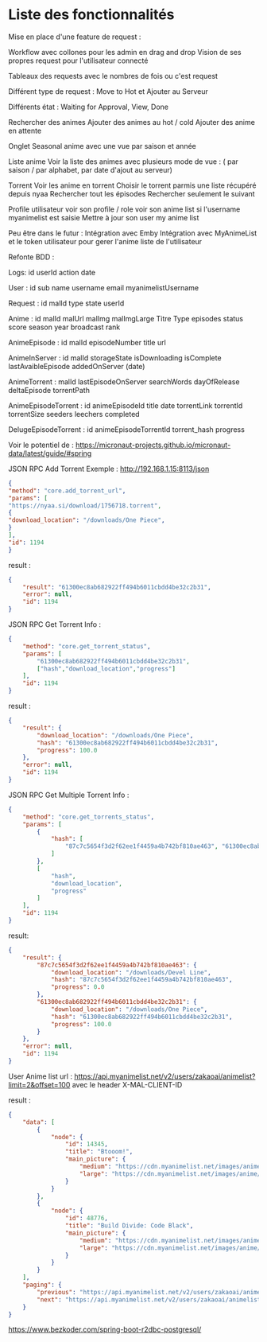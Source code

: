 # Liste des fonctionnalités

Mise en place d'une feature de request :

Workflow avec collones pour les admin en drag and drop
Vision de ses propres request pour l'utilisateur connecté

Tableaux des requests avec le nombres de fois ou c'est request

Différent type de request : Move to Hot et Ajouter au Serveur

Différents état : Waiting for Approval, View, Done

Rechercher des animes
Ajouter des animes au hot / cold
Ajouter des anime en attente

Onglet Seasonal anime avec une vue par saison et année

Liste anime
Voir la liste des animes avec plusieurs mode de vue : ( par saison / par alphabet, par date d'ajout au serveur)


Torrent
Voir les anime en torrent
Choisir le torrent parmis une liste récupéré depuis nyaa
Rechercher tout les épisodes
Rechercher seulement le suivant

Profile utilisateur
voir son profile / role
voir son anime list si l'username myanimelist est saisie
Mettre à jour son user my anime list

Peu être dans le futur :
Intégration avec Emby
Intégration avec MyAnimeList et le token utilisateur pour gerer l'anime liste de l'utilisateur



Refonte BDD :

Logs:
id
userId
action
date

User :
id
sub
name
username
email
myanimelistUsername

Request :
id
malId
type
state
userId

Anime :
id
malId
malUrl
malImg
malImgLarge
Titre
Type
episodes
status
score
season
year
broadcast
rank

AnimeEpisode :
id
malId
episodeNumber
title
url

AnimeInServer :
id
malId
storageState
isDownloading
isComplete
lastAvaibleEpisode
addedOnServer (date)

AnimeTorrent :
malId
lastEpisodeOnServer
searchWords
dayOfRelease
deltaEpisode
torrentPath

AnimeEpisodeTorrent :
id
animeEpisodeId
title
date
torrentLink
torrentId
torrentSize
seeders
leechers
completed

DelugeEpisodeTorrent :
id
animeEpisodeTorrentId
torrent_hash
progress

Voir le potentiel de : https://micronaut-projects.github.io/micronaut-data/latest/guide/#spring

JSON RPC Add Torrent Exemple : http://192.168.1.15:8113/json
```JSON
{
"method": "core.add_torrent_url",
"params": [
"https://nyaa.si/download/1756718.torrent",
{
"download_location": "/downloads/One Piece",
}
],
"id": 1194
}
```

result :
```JSON
{
    "result": "61300ec8ab682922ff494b6011cbdd4be32c2b31",
    "error": null,
    "id": 1194
}
```

JSON RPC Get Torrent Info :
```JSON
{
    "method": "core.get_torrent_status",
    "params": [
        "61300ec8ab682922ff494b6011cbdd4be32c2b31",
        ["hash","download_location","progress"]
    ],
    "id": 1194
}
```
result :
```JSON
{
    "result": {
        "download_location": "/downloads/One Piece",
        "hash": "61300ec8ab682922ff494b6011cbdd4be32c2b31",
        "progress": 100.0
    },
    "error": null,
    "id": 1194
}
```
JSON RPC Get Multiple Torrent Info :
```JSON
{
    "method": "core.get_torrents_status",
    "params": [
        {
            "hash": [
                "87c7c5654f3d2f62ee1f4459a4b742bf810ae463", "61300ec8ab682922ff494b6011cbdd4be32c2b31"
            ]
        },
        [
            "hash",
            "download_location",
            "progress"
        ]
    ],
    "id": 1194
}
```
result:
```JSON
{
    "result": {
        "87c7c5654f3d2f62ee1f4459a4b742bf810ae463": {
            "download_location": "/downloads/Devel Line",
            "hash": "87c7c5654f3d2f62ee1f4459a4b742bf810ae463",
            "progress": 0.0
        },
        "61300ec8ab682922ff494b6011cbdd4be32c2b31": {
            "download_location": "/downloads/One Piece",
            "hash": "61300ec8ab682922ff494b6011cbdd4be32c2b31",
            "progress": 100.0
        }
    },
    "error": null,
    "id": 1194
}
```
User Anime list url : https://api.myanimelist.net/v2/users/zakaoai/animelist?limit=2&offset=100
avec le header X-MAL-CLIENT-ID

result : 
```JSON
{
    "data": [
        {
            "node": {
                "id": 14345,
                "title": "Btooom!",
                "main_picture": {
                    "medium": "https://cdn.myanimelist.net/images/anime/4/40977.jpg",
                    "large": "https://cdn.myanimelist.net/images/anime/4/40977l.jpg"
                }
            }
        },
        {
            "node": {
                "id": 48776,
                "title": "Build Divide: Code Black",
                "main_picture": {
                    "medium": "https://cdn.myanimelist.net/images/anime/1014/117452.jpg",
                    "large": "https://cdn.myanimelist.net/images/anime/1014/117452l.jpg"
                }
            }
        }
    ],
    "paging": {
        "previous": "https://api.myanimelist.net/v2/users/zakaoai/animelist?offset=98&limit=2",
        "next": "https://api.myanimelist.net/v2/users/zakaoai/animelist?offset=102&limit=2"
    }
}
```

https://www.bezkoder.com/spring-boot-r2dbc-postgresql/